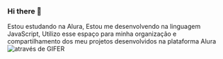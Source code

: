 ### Hi there 👋

Estou estudando na Alura, 
Estou me desenvolvendo na linguagem JavaScript, 
Utilizo esse espaço para minha organização e compartilhamento dos meu projetos desenvolvidos na plataforma Alura
![<iframe src="https://gifer.com/embed/8ChQ" width=480 height=360.000 frameBorder="0" allowFullScreen></iframe><p><a href="https://gifer.com">através de GIFER</a></p>](link)

<!--
**Feggz/Feggz** is a ✨ _special_ ✨ repository because its `README.md` (this file) appears on your GitHub profile.


 
